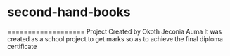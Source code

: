 # second-hand-books
===================
Project Created by Okoth Jeconia Auma
It was created as a school project to get marks
so as to achieve the final diploma certificate
